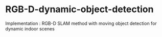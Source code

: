# RGB-D-dynamic-object-detection
Implementation : RGB-D SLAM method with moving object detection for dynamic indoor scenes 
